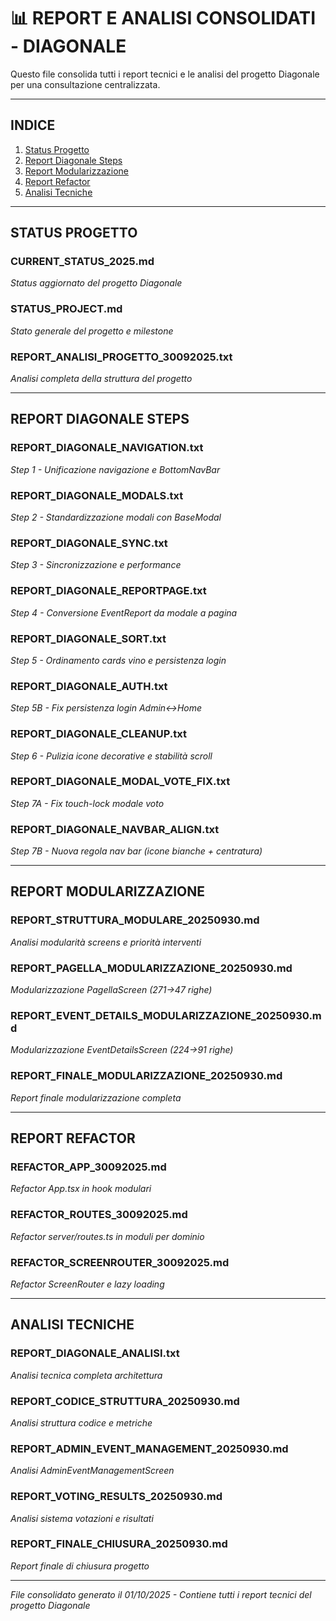 # 📊 REPORT E ANALISI CONSOLIDATI - DIAGONALE

Questo file consolida tutti i report tecnici e le analisi del progetto Diagonale per una consultazione centralizzata.

---

## INDICE

1. [Status Progetto](#status-progetto)
2. [Report Diagonale Steps](#report-diagonale-steps)
3. [Report Modularizzazione](#report-modularizzazione)
4. [Report Refactor](#report-refactor)
5. [Analisi Tecniche](#analisi-tecniche)

---

## STATUS PROGETTO

### CURRENT_STATUS_2025.md
*Status aggiornato del progetto Diagonale*

### STATUS_PROJECT.md
*Stato generale del progetto e milestone*

### REPORT_ANALISI_PROGETTO_30092025.txt
*Analisi completa della struttura del progetto*

---

## REPORT DIAGONALE STEPS

### REPORT_DIAGONALE_NAVIGATION.txt
*Step 1 - Unificazione navigazione e BottomNavBar*

### REPORT_DIAGONALE_MODALS.txt
*Step 2 - Standardizzazione modali con BaseModal*

### REPORT_DIAGONALE_SYNC.txt
*Step 3 - Sincronizzazione e performance*

### REPORT_DIAGONALE_REPORTPAGE.txt
*Step 4 - Conversione EventReport da modale a pagina*

### REPORT_DIAGONALE_SORT.txt
*Step 5 - Ordinamento cards vino e persistenza login*

### REPORT_DIAGONALE_AUTH.txt
*Step 5B - Fix persistenza login Admin↔Home*

### REPORT_DIAGONALE_CLEANUP.txt
*Step 6 - Pulizia icone decorative e stabilità scroll*

### REPORT_DIAGONALE_MODAL_VOTE_FIX.txt
*Step 7A - Fix touch-lock modale voto*

### REPORT_DIAGONALE_NAVBAR_ALIGN.txt
*Step 7B - Nuova regola nav bar (icone bianche + centratura)*

---

## REPORT MODULARIZZAZIONE

### REPORT_STRUTTURA_MODULARE_20250930.md
*Analisi modularità screens e priorità interventi*

### REPORT_PAGELLA_MODULARIZZAZIONE_20250930.md
*Modularizzazione PagellaScreen (271→47 righe)*

### REPORT_EVENT_DETAILS_MODULARIZZAZIONE_20250930.md
*Modularizzazione EventDetailsScreen (224→91 righe)*

### REPORT_FINALE_MODULARIZZAZIONE_20250930.md
*Report finale modularizzazione completa*

---

## REPORT REFACTOR

### REFACTOR_APP_30092025.md
*Refactor App.tsx in hook modulari*

### REFACTOR_ROUTES_30092025.md
*Refactor server/routes.ts in moduli per dominio*

### REFACTOR_SCREENROUTER_30092025.md
*Refactor ScreenRouter e lazy loading*

---

## ANALISI TECNICHE

### REPORT_DIAGONALE_ANALISI.txt
*Analisi tecnica completa architettura*

### REPORT_CODICE_STRUTTURA_20250930.md
*Analisi struttura codice e metriche*

### REPORT_ADMIN_EVENT_MANAGEMENT_20250930.md
*Analisi AdminEventManagementScreen*

### REPORT_VOTING_RESULTS_20250930.md
*Analisi sistema votazioni e risultati*

### REPORT_FINALE_CHIUSURA_20250930.md
*Report finale di chiusura progetto*

---

*File consolidato generato il 01/10/2025 - Contiene tutti i report tecnici del progetto Diagonale*
